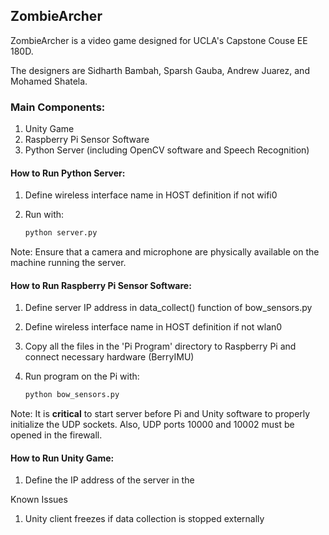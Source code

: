 ## ZombieArcher

ZombieArcher is a video game designed for UCLA's Capstone Couse EE 180D.

The designers are Sidharth Bambah, Sparsh Gauba, Andrew Juarez, and Mohamed Shatela.


### Main Components:
1) Unity Game
2) Raspberry Pi Sensor Software
3) Python Server (including OpenCV software and Speech Recognition)

#### How to Run Python Server:
1. Define wireless interface name in HOST definition if not wifi0
2. Run with:

	```python
	python server.py
	```
	
Note: Ensure that a camera and microphone are physically available on
the machine running the server.

#### How to Run Raspberry Pi Sensor Software:
1. Define server IP address in data_collect() function of bow_sensors.py
2. Define wireless interface name in HOST definition if not wlan0
3. Copy all the files in the 'Pi Program' directory to Raspberry Pi and connect necessary hardware (BerryIMU)
4. Run program on the Pi with:
	
	```python
	python bow_sensors.py
	```
	
Note: It is **critical** to start server before Pi and Unity software to properly initialize
the UDP sockets. Also, UDP ports 10000 and 10002 must be opened in the firewall.

#### How to Run Unity Game:
1. Define the IP address of the server in the 


Known Issues
1. Unity client freezes if data collection is stopped externally